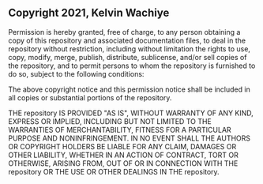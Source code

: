 ## Copyright 2021, Kelvin WachiyePermission is hereby granted, free of charge, to any person obtaining a copy of this repository and associateddocumentation files, to deal in the repository without restriction, including without limitation the rights to use,copy, modify, merge, publish, distribute, sublicense, and/or sell copies of the repository, and to permit persons towhom the repository is furnished to do so, subject to the following conditions:The above copyright notice and this permission notice shall be included in all copies or substantial portions of therepository.THE repository IS PROVIDED "AS IS", WITHOUT WARRANTY OF ANY KIND, EXPRESS OR IMPLIED, INCLUDING BUT NOT LIMITED TO THEWARRANTIES OF MERCHANTABILITY, FITNESS FOR A PARTICULAR PURPOSE AND NONINFRINGEMENT. IN NO EVENT SHALL THE AUTHORS ORCOPYRIGHT HOLDERS BE LIABLE FOR ANY CLAIM, DAMAGES OR OTHER LIABILITY, WHETHER IN AN ACTION OF CONTRACT, TORT OROTHERWISE, ARISING FROM, OUT OF OR IN CONNECTION WITH THE repository OR THE USE OR OTHER DEALINGS IN THE repository.